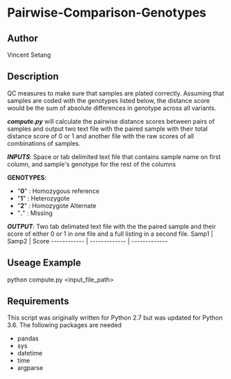 # Pairwise-Comparison-Genotypes
## Author
Vincent Setang
## Description
QC measures to make sure that samples are plated correctly. Assuming that samples are coded with the genotypes listed below, the distance score would be the sum of absolute differences in genotype across all variants.

***compute.py*** will calculate the pairwise distance scores between pairs of samples
and output two text file with the paired sample with their total distance score of
0 or 1 and another file with the raw scores of all combinations of samples.

***INPUTS***:	Space or tab delimited text file that contains sample name on first column, and
	sample's genotype for the rest of the columns

**GENOTYPES**:		
- "**0**"	:	Homozygous reference
- "**1**"	:	Heterozygote
- "**2**"	:	Homozygote Alternate
- "**.**"	:	Missing 

***OUTPUT***:	Two tab delimated text file with the the paired sample and their score of
	either 0 or 1 in one file and a full listing in a second file. 
Samp1 | Samp2 | Score
------------ | ------------- | -------------


## Useage Example
python compute.py <input_file_path>

## Requirements
This script was originally written for Python 2.7 but was updated for Python 3.6. The following packages are needed
- pandas	
- sys		
- datetime	
- time	
- argparse	
